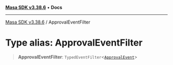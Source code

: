 [**Masa SDK v3.38.6**](../README.md) • **Docs**

***

[Masa SDK v3.38.6](../globals.md) / ApprovalEventFilter

# Type alias: ApprovalEventFilter

> **ApprovalEventFilter**: `TypedEventFilter`\<[`ApprovalEvent`](ApprovalEvent.md)\>
